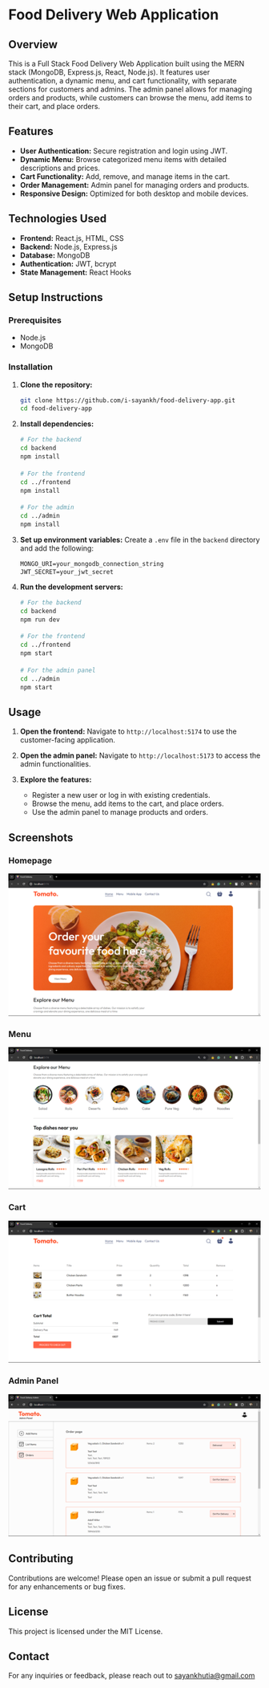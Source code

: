 # Food Delivery Web Application

## Overview

This is a Full Stack Food Delivery Web Application built using the MERN stack (MongoDB, Express.js, React, Node.js). It features user authentication, a dynamic menu, and cart functionality, with separate sections for customers and admins. The admin panel allows for managing orders and products, while customers can browse the menu, add items to their cart, and place orders.

## Features

- **User Authentication:** Secure registration and login using JWT.
- **Dynamic Menu:** Browse categorized menu items with detailed descriptions and prices.
- **Cart Functionality:** Add, remove, and manage items in the cart.
- **Order Management:** Admin panel for managing orders and products.
- **Responsive Design:** Optimized for both desktop and mobile devices.

## Technologies Used

- **Frontend:** React.js, HTML, CSS
- **Backend:** Node.js, Express.js
- **Database:** MongoDB
- **Authentication:** JWT, bcrypt
- **State Management:** React Hooks

## Setup Instructions

### Prerequisites

- Node.js
- MongoDB

### Installation

1. **Clone the repository:**
    ```sh
    git clone https://github.com/i-sayankh/food-delivery-app.git
    cd food-delivery-app
    ```

2. **Install dependencies:**
    ```sh
    # For the backend
    cd backend
    npm install

    # For the frontend
    cd ../frontend
    npm install

    # For the admin
    cd ../admin
    npm install
    ```

3. **Set up environment variables:**
   Create a `.env` file in the `backend` directory and add the following:
    ```env
    MONGO_URI=your_mongodb_connection_string
    JWT_SECRET=your_jwt_secret
    ```

4. **Run the development servers:**

    ```sh
    # For the backend
    cd backend
    npm run dev

    # For the frontend
    cd ../frontend
    npm start

    # For the admin panel
    cd ../admin
    npm start
    ```

## Usage

1. **Open the frontend:**
   Navigate to `http://localhost:5174` to use the customer-facing application.

2. **Open the admin panel:**
   Navigate to `http://localhost:5173` to access the admin functionalities.

3. **Explore the features:**
   - Register a new user or log in with existing credentials.
   - Browse the menu, add items to the cart, and place orders.
   - Use the admin panel to manage products and orders.

## Screenshots

### Homepage
![Homepage](screenshots/homepage.png)

### Menu
![Menu](screenshots/menu.png)

### Cart
![Cart](screenshots/cart.png)

### Admin Panel
![Admin Panel](screenshots/admin_panel.png)

## Contributing

Contributions are welcome! Please open an issue or submit a pull request for any enhancements or bug fixes.

## License

This project is licensed under the MIT License.

## Contact

For any inquiries or feedback, please reach out to sayankhutia@gmail.com
